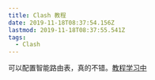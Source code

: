 ```yaml
---
title: Clash 教程
date: 2019-11-18T08:37:54.156Z
lastmod: 2019-11-18T08:37:55.541Z
tags:
  - Clash
---
```

可以配置智能路由表，真的不错。[教程学习中](https://qust.me/post/678ffe99.html)

